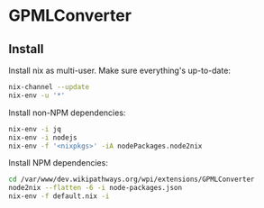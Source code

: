 # GPMLConverter

## Install

Install nix as multi-user. Make sure everything's up-to-date:
```sh
nix-channel --update
nix-env -u '*'
```

Install non-NPM dependencies:
```sh
nix-env -i jq
nix-env -i nodejs
nix-env -f '<nixpkgs>' -iA nodePackages.node2nix
```

Install NPM dependencies:
```sh
cd /var/www/dev.wikipathways.org/wpi/extensions/GPMLConverter
node2nix --flatten -6 -i node-packages.json
nix-env -f default.nix -i
```
